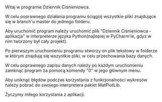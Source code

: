 Witaj w programie Dziennik Ciśnieniowca.

W celu poprawnego działania programu ściągnij wszystkie pliki znajdujące się w branch'u master do jednego folderu.

Aby uruchomić program należy uruchomić plik "Dziennik Ciśnieniowca - aplikacja" w interpreterze języka Python(najlepiej w PyCharm'ie, 
gdyż w nim tworzony był cały projekt).

Po pierwszym uruchomieniu programu stworzy on plik tekstowy w folderze w którym znajdują się wszystkie pliki, w celu przechowania bazy danych.

W celu poprawnego zapisu danych należy po każdym uruchomieniu zamknąć program za pomocą komendy "0" w jego głównym menu.

Aby uniknąć błędów podczas korzystania z funkcjonalności wykresów należy pobrać do swojego interpretera pakiet MatPlotLib.

Życzymy miłego korzystania z aplikacji.
